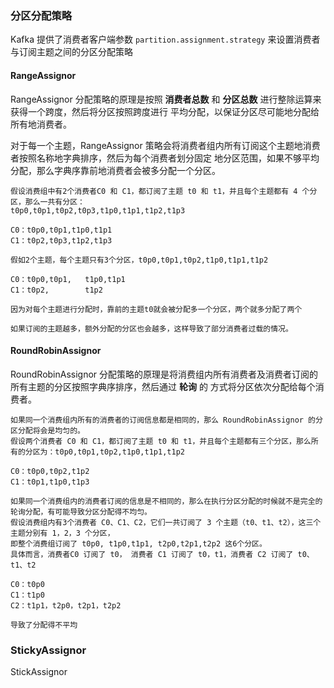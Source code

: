 
### 分区分配策略

Kafka 提供了消费者客户端参数 `partition.assignment.strategy` 来设置消费者与订阅主题之间的分区分配策略

#### RangeAssignor

RangeAssignor 分配策略的原理是按照 __消费者总数__ 和 __分区总数__ 进行整除运算来获得一个跨度，然后将分区按照跨度进行
平均分配，以保证分区尽可能地分配给所有地消费者。

对于每一个主题，RangeAssignor 策略会将消费者组内所有订阅这个主题地消费者按照名称地字典排序，然后为每个消费者划分固定
地分区范围，如果不够平均分配，那么字典序靠前地消费者会被多分配一个分区。

```
假设消费组中有2个消费者C0 和 C1，都订阅了主题 t0 和 t1，并且每个主题都有 4 个分区，那么一共有分区：
t0p0,t0p1,t0p2,t0p3,t1p0,t1p1,t1p2,t1p3

C0：t0p0,t0p1,t1p0,t1p1
C1：t0p2,t0p3,t1p2,t1p3

假如2个主题，每个主题只有3个分区，t0p0,t0p1,t0p2,t1p0,t1p1,t1p2

C0：t0p0,t0p1,   t1p0,t1p1
C1：t0p2,        t1p2

因为对每个主题进行分配时，靠前的主题t0就会被分配多一个分区，两个就多分配了两个

如果订阅的主题越多，额外分配的分区也会越多，这样导致了部分消费者过载的情况。
```


#### RoundRobinAssignor 

RoundRobinAssignor 分配策略的原理是将消费组内所有消费者及消费者订阅的所有主题的分区按照字典序排序，然后通过 __轮询__ 的
方式将分区依次分配给每个消费者。

```
如果同一个消费组内所有的消费者的订阅信息都是相同的，那么 RoundRobinAssignor 的分区分配将会是均匀的。
假设两个消费者 C0 和 C1，都订阅了主题 t0 和 t1，并且每个主题都有三个分区，那么所有的分区为：t0p0,t0p1,t0p2,t1p0,t1p1,t1p2

C0：t0p0,t0p2,t1p2
C1：t0p1,t1p0,t1p3

如果同一个消费组内的消费者订阅的信息是不相同的，那么在执行分区分配的时候就不是完全的轮询分配，有可能导致分区分配得不均匀。
假设消费组内有3个消费者 C0、C1、C2，它们一共订阅了 3 个主题（t0、t1、t2），这三个主题分别有 1，2，3 个分区，
即整个消费组订阅了 t0p0, t1p0,t1p1, t2p0,t2p1,t2p2 这6个分区。
具体而言，消费者C0 订阅了 t0， 消费者 C1 订阅了 t0，t1，消费者 C2 订阅了 t0、t1、t2

C0：t0p0
C1：t1p0
C2：t1p1，t2p0，t2p1，t2p2

导致了分配得不平均 
```

### StickyAssignor

StickAssignor 


